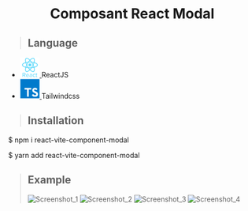 <h1 align="center"> 
Composant React Modal
</h1>

> ## **Language**

- <a href="https://reactjs.org/" target="_blank" rel="noreferrer"> <img src="https://raw.githubusercontent.com/devicons/devicon/master/icons/react/react-original-wordmark.svg" alt="react" width="40" height="40"/> </a> ReactJS
- <a href="https://tailwindcss.com/" target="_blank" rel="noreferrer"> <img src="https://raw.githubusercontent.com/devicons/devicon/master/icons/typescript/typescript-original.svg" alt="Tailwind" width="40" height="40"/> </a> Tailwindcss

> ## **Installation**

$ npm i react-vite-component-modal

$ yarn add react-vite-component-modal

> ## **Example**
>
> ![Screenshot_1](https://image.noelshack.com/fichiers/2024/31/1/1722262936-screenshot-1.png) ![Screenshot_2](https://goopics.net/i/gqtbs7) ![Screenshot_3](https://image.noelshack.com/fichiers/2024/31/1/1722263013-screenshot-3.png) ![Screenshot_4](https://image.noelshack.com/fichiers/2024/31/1/1722263043-screenshot-4.png)
